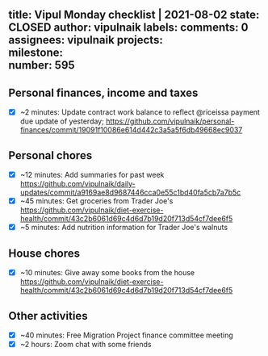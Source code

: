 title:	Vipul Monday checklist | 2021-08-02
state:	CLOSED
author:	vipulnaik
labels:	
comments:	0
assignees:	vipulnaik
projects:	
milestone:	
number:	595
--
## Personal finances, income and taxes

- [x] ~2 minutes: Update contract work balance to reflect @riceissa payment due update of yesterday; https://github.com/vipulnaik/personal-finances/commit/19091f10086e614d442c3a5a5f6db49668ec9037

## Personal chores

- [x] ~12 minutes: Add summaries for past week https://github.com/vipulnaik/daily-updates/commit/a9169ae8d9687446cca0e55c1bd40fa5cb7a7b5c
- [x] ~45 minutes: Get groceries from Trader Joe's https://github.com/vipulnaik/diet-exercise-health/commit/43c2b6061d69c4d6d7b19d20f713d54cf7dee6f5
- [x] ~5 minutes: Add nutrition information for Trader Joe's walnuts  

## House chores

- [x] ~10 minutes: Give away some books from the house https://github.com/vipulnaik/diet-exercise-health/commit/43c2b6061d69c4d6d7b19d20f713d54cf7dee6f5

## Other activities

- [x] ~40 minutes: Free Migration Project finance committee meeting
- [x] ~2 hours: Zoom chat with some friends 
